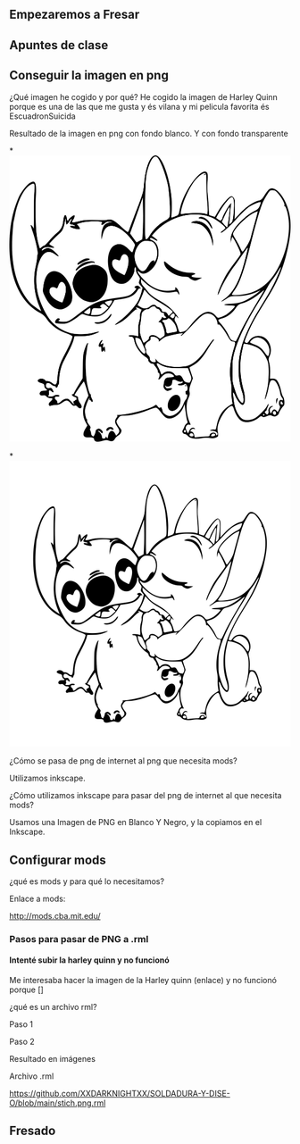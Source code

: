 ## Empezaremos a Fresar


## Apuntes de clase

## Conseguir la imagen en png

¿Qué imagen he cogido y por qué?
He cogido la imagen de Harley Quinn porque es una de las que me gusta y és vilana y mi pelicula favorita és EscuadronSuicida

Resultado de la imagen en png con fondo blanco. Y con fondo transparente

*![StichNegro](https://raw.githubusercontent.com/XXDARKNIGHTXX/SOLDADURA-Y-DISE-O/main/stich.png)

*![StichBlanco](https://raw.githubusercontent.com/XXDARKNIGHTXX/SOLDADURA-Y-DISE-O/main/stich%20fondo%20blanco.png)

¿Cómo se pasa de png de internet al png que necesita mods?

Utilizamos inkscape. 
 
 
¿Cómo utilizamos inkscape para pasar del png de internet al que necesita mods?

Usamos una Imagen de PNG en Blanco Y Negro, y la copiamos en el Inkscape.

## Configurar mods

¿qué es mods y para qué lo necesitamos?

Enlace a mods:

http://mods.cba.mit.edu/


### Pasos para pasar de PNG a .rml



#### Intenté subir la harley quinn y no funcionó

Me interesaba hacer la imagen de la Harley quinn (enlace) y no funcionó porque []

¿qué es un archivo rml?

Paso 1

Paso 2


Resultado en imágenes

Archivo .rml 

https://github.com/XXDARKNIGHTXX/SOLDADURA-Y-DISE-O/blob/main/stich.png.rml

## Fresado 
